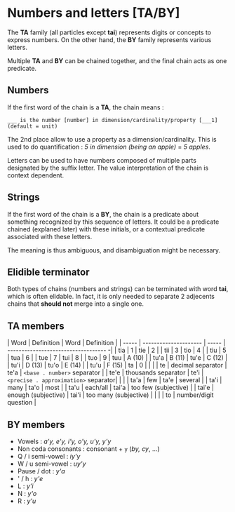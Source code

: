 # Numbers and letters [TA/BY]

The **TA** family (all particles except **tai**) represents digits or
concepts to express numbers. On the other hand, the **BY** family represents
various letters.

Multiple **TA** and **BY** can be chained together, and the final chain
acts as one predicate.

## Numbers

If the first word of the chain is a **TA**, the chain means :

```eng
___ is the number [number] in dimension/cardinality/property [___1] (default = unit)
```

The 2nd place allow to use a property as a dimension/cardinality. This is used
to do quantification : *5 in dimension (being an apple)* = *5 apples*.

Letters can be used to have numbers composed of multiple parts designated by the
suffix letter. The value interpretation of the chain is context dependent.

## Strings

If the first word of the chain is a **BY**, the chain is a predicate about
something recognized by this sequence of letters. It could be a predicate chained (explaned later)
with these initials, or a contextual predicate associated with these letters.

The meaning is thus ambiguous, and disambiguation might be necessary.

## Elidible terminator

Both types of chains (numbers and strings) can be terminated with word **tai**, which is often elidable.
In fact, it is only needed to separate 2 adjecents chains that **should not** merge into a single one.

## TA members

| Word  | Definition            | Word  | Definition                           |
| ----- | --------------------- | ----- | ----------------------------------- -|
| tia   | 1                     | tie   | 2                                    |
| tii   | 3                     | tio   | 4                                    |
| tiu   | 5                     | tua   | 6                                    |
| tue   | 7                     | tui   | 8                                    |
| tuo   | 9                     | tuu   | A (10)                               |
| tu'a  | B (11)                | tu'e  | C (12)                               |
| tu'i  | D (13)                | tu'o  | E (14)                               |
| tu'u  | F (15)                | ta    | 0                                    |
|       |
| te    | decimal separator     | te'a  | `<base . number>` separator          |
| te'e  | thousands separator   | te'i  | `<precise . approximation>` separator|
|       |
| ta'a  | few                   | ta'e  | several                              |
| ta'i  | many                  | ta'o  | most                                 |
| ta'u  | each/all              | tai'a | too few (subjective)                 |
| tai'e | enough (subjective)   | tai'i | too many (subjective)                |
|       |
| to    | number/digit question |

## BY members

- Vowels : *a'y, e'y, i'y, o'y, u'y, y'y*
- Non coda consonants : consonant + `y` (*by, cy*, ...)
- Q / i semi-vowel : *iy'y*
- W / u semi-vowel : *uy'y*
- Pause / dot : *y'a*
- ' / h : *y'e*
- L : *y'i*
- N : *y'o*
- R : *y'u*